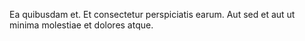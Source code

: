 Ea quibusdam et. Et consectetur perspiciatis earum. Aut sed et aut ut minima molestiae et dolores atque.